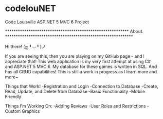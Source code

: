 # codelouNET
Code Louisville ASP.NET 5 MVC 6 Project

********************************************************** About. ************************************************************

Hi there! (ஐ╹◡╹)ノ

If you are seeing this, then you are playing on my GitHub page - and I appreciate that! 
This web application is my very first attempt at using C# and ASP.NET 5 MVC 6. 
My database for these games is written in SQL. And has all CRUD capabilities! 
This is still a work in progress as I learn more and more~

Things that Work!
-Registration and Login
-Connection to Database
-Create, Read, Update, and Delete from Database
-Basic Functionality
-Mobile Friendly

Things I'm Working On:
-Adding Reviews
-User Roles and Restrictions
-Custom Graphics
